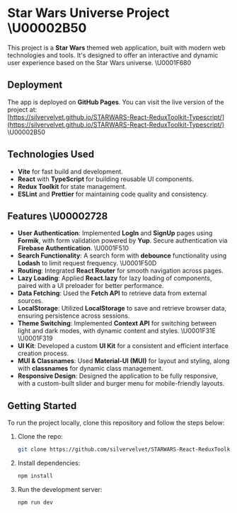 # Star Wars Universe Project \U00002B50

This project is a **Star Wars** themed web application, built with modern web technologies and tools. It's designed to offer an interactive and dynamic user experience based on the Star Wars universe. \U0001F680 

## Deployment

The app is deployed on **GitHub Pages**. You can visit the live version of the project at:  
[https://silvervelvet.github.io/STARWARS-React-ReduxToolkit-Typescript/](https://silvervelvet.github.io/STARWARS-React-ReduxToolkit-Typescript/) \U00002B50

## Technologies Used

- **Vite** for fast build and development.
- **React** with **TypeScript** for building reusable UI components.
- **Redux Toolkit** for state management.
- **ESLint** and **Prettier** for maintaining code quality and consistency.

## Features \U00002728

- **User Authentication**: Implemented **LogIn** and **SignUp** pages using **Formik**, with form validation powered by **Yup**. Secure authentication via **Firebase Authentication**. \U0001F510
- **Search Functionality**: A search form with **debounce** functionality using **Lodash** to limit request frequency. \U0001F50D
- **Routing**: Integrated **React Router** for smooth navigation across pages.
- **Lazy Loading**: Applied **React.lazy** for lazy loading of components, paired with a UI preloader for better performance.
- **Data Fetching**: Used the **Fetch API** to retrieve data from external sources.
- **LocalStorage**: Utilized **LocalStorage** to save and retrieve browser data, ensuring persistence across sessions.
- **Theme Switching**: Implemented **Context API** for switching between light and dark modes, with dynamic content and styles. \U0001F31E \U0001F319
- **UI Kit**: Developed a custom **UI Kit** for a consistent and efficient interface creation process.
- **MUI & Classnames**: Used **Material-UI (MUI)** for layout and styling, along with **classnames** for dynamic class management.
- **Responsive Design**: Designed the application to be fully responsive, with a custom-built slider and burger menu for mobile-friendly layouts.

## Getting Started

To run the project locally, clone this repository and follow the steps below:

1. Clone the repo:
   ```bash
   git clone https://github.com/silvervelvet/STARWARS-React-ReduxToolkit-Typescript
   ```

2. Install dependencies:
   ```bash
   npm install
   ```

3. Run the development server:
   ```bash
   npm run dev
   ```
